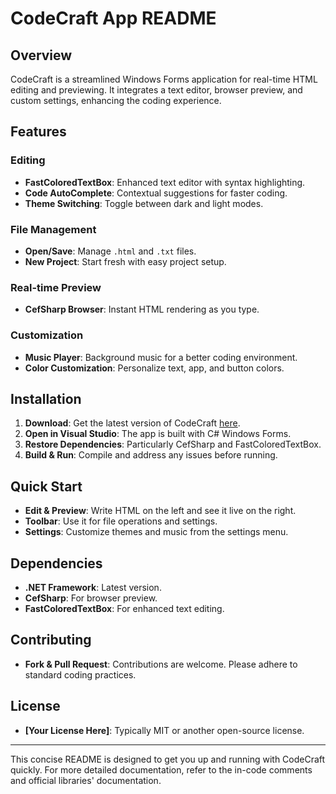 # CodeCraft App README

## Overview
CodeCraft is a streamlined Windows Forms application for real-time HTML editing and previewing. It integrates a text editor, browser preview, and custom settings, enhancing the coding experience.

## Features

### Editing
- **FastColoredTextBox**: Enhanced text editor with syntax highlighting.
- **Code AutoComplete**: Contextual suggestions for faster coding.
- **Theme Switching**: Toggle between dark and light modes.

### File Management
- **Open/Save**: Manage `.html` and `.txt` files.
- **New Project**: Start fresh with easy project setup.

### Real-time Preview
- **CefSharp Browser**: Instant HTML rendering as you type.

### Customization
- **Music Player**: Background music for a better coding environment.
- **Color Customization**: Personalize text, app, and button colors.

## Installation

1. **Download**: Get the latest version of CodeCraft [here](https://agastyahukoo.github.io/Code-Craft/).
2. **Open in Visual Studio**: The app is built with C# Windows Forms.
3. **Restore Dependencies**: Particularly CefSharp and FastColoredTextBox.
4. **Build & Run**: Compile and address any issues before running.

## Quick Start

- **Edit & Preview**: Write HTML on the left and see it live on the right.
- **Toolbar**: Use it for file operations and settings.
- **Settings**: Customize themes and music from the settings menu.

## Dependencies

- **.NET Framework**: Latest version.
- **CefSharp**: For browser preview.
- **FastColoredTextBox**: For enhanced text editing.

## Contributing

- **Fork & Pull Request**: Contributions are welcome. Please adhere to standard coding practices.

## License

- **[Your License Here]**: Typically MIT or another open-source license.

---

This concise README is designed to get you up and running with CodeCraft quickly. For more detailed documentation, refer to the in-code comments and official libraries' documentation.
